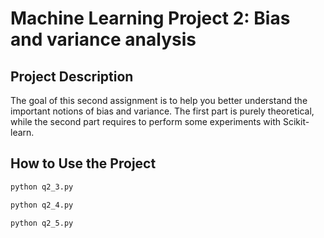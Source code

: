 # Machine Learning Project 2: Bias and variance analysis

## Project Description
The goal of this second assignment is to help you better understand the important notions of bias and variance. The first part is purely theoretical, while the second part requires to perform some experiments with Scikit-learn.

## How to Use the Project
```bash
python q2_3.py

```
```bash
python q2_4.py
```
```bash
python q2_5.py
```
